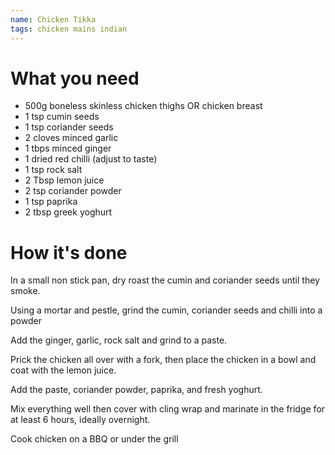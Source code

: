 ```yaml
---
name: Chicken Tikka
tags: chicken mains indian
---
```


# What you need

* 500g boneless skinless chicken thighs OR chicken breast
* 1 tsp cumin seeds
* 1 tsp coriander seeds
* 2 cloves minced garlic
* 1 tbps minced ginger
* 1 dried red chilli (adjust to taste)
* 1 tsp rock salt
* 2 Tbsp lemon juice
* 2 tsp coriander powder
* 1 tsp paprika
* 2 tbsp greek yoghurt

# How it's done

In a small non stick pan, dry roast the cumin and coriander seeds until they smoke.

Using a mortar and pestle, grind the cumin, coriander seeds and chilli into a powder

Add the ginger, garlic, rock salt and grind to a paste.

Prick the chicken all over with a fork, then place the chicken in a bowl and coat with the lemon juice.

Add the paste, coriander powder, paprika, and fresh yoghurt.

Mix everything well then cover with cling wrap and marinate in the fridge for at least 6 hours, ideally overnight.

Cook chicken on a BBQ or under the grill
